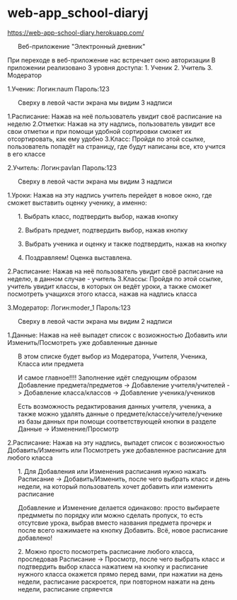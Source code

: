 # web-app_school-diaryj
https://web-app-school-diary.herokuapp.com/
<ul>Веб-приложение "Электронный дневник"</ul>
При переходе в веб-приложение нас встречает окно авторизации
В приложении реализовано 3 уровня доступа:
1. Ученик
2. Учитель
3. Модератор

1.Ученик: Логин:naum Пароль:123
<ol>Сверху в левой части экрана мы видим 3 надписи</ol>
1.Расписание: Нажав на неё пользователь увидит своё расписание на неделю
2.Отметки: Нажав на эту надпись, пользователь увидит все свои отметки и при помощи удобной сортировки сможет их отсортировать, как ему удобно
3.Класс: Пройдя по этой ссылке, пользователь попадёт на страницу, где будут написаны все, кто учится в его классе

2.Учитель: Логин:pavlan Пароль:123
<ol>Сверху в левой части экрана мы видим 3 надписи</ol>
1.Уроки: Нажав на эту надпись учитель перейдет в новое окно, где сможет выставить оценку ученику, а именно:
<ol>1. Выбрать класс, подтвердить выбор, нажав кнопку</ol>
<ol>2. Выбрать предмет, подтвердить выбор, нажав кнопку</ol>
<ol>3. Выбрать ученика и оценку и также подтвердить, нажав на кнопку</ol>
<ol>4. Поздравляем! Оценка выставлена.</ol>
2.Расписание: Нажав на неё пользователь увидит своё расписание на неделю, в данном случае - учитель
3.Классы: Пройдя по этой ссылке, учитель увидит классы, в которых он ведёт уроки, а также сможет посмотреть учащихся этого класса, нажав на надпись класса

3.Модератор: Логин:moder_1 Пароль:123
<ol>Сверху в левой части экрана мы видим 2 надписи</ol>
1.Данные: Нажав на неё выпадет список с возиожностью Добавить или Изменить/Посмотреть уже добавленные данные
<ol>В этом списке будет выбор из Модератора, Учителя, Ученика, Класса или предмета</ol>
<ol>И самое главное!!!! Заполнение идёт следующим образом Добавление предмета/предметов -> Добавление учителя/учителей -> Добавление класса/классов -> Добавление ученика/учеников</ol>
<ol>Есть возможность редактирования данных учителя, ученика, а также можно удалять данные о предмете/классе/учителе/ученике из базы данных при помощи соответствующей кнопки в разделе Данные -> Изменение/Просмотр</ol>
2.Расписание: Нажав на эту надпись, выпадет список с возиожностью Добавить/Изменить или Посмотреть уже добавленное расписание для любого класса
<ol>1. Для Добавления или Изменения расписания нужно нажать Расписание -> Добавить/Изменить, после чего выбрать класс и день недели, на который пользователь хочет добавить или изменить расписание</ol>
<ol>Добавление и Изменение делается одинаково: просто выбираете предмметы по порядку или можно сделать пропуск, то есть отсутсвие урока, выбрав вместо названия предмета прочерк и после всего нажимаете на кнопку Добавить. Всё, новое расписание добавлено!</ol>
<ol>2. Можно просто посмотреть расписание любого класса, проследовав Расписание -> Просмотр, после чего выбрать класс и подтвердить выбор класса нажатием на кнопку и расписание нужного класса окажется прямо перед вами, при нажатии на день недели, расписание раскроется, при повторном нажати на день недели, расписание спряечтся</ol>
